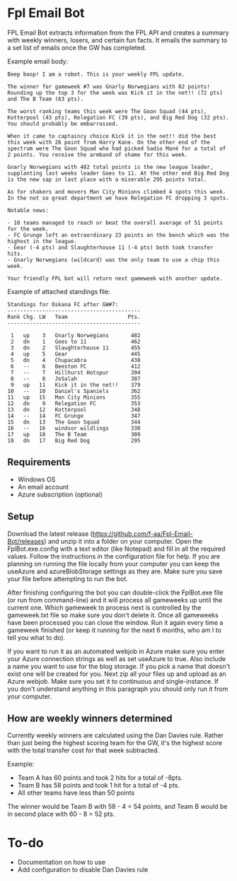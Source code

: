 # Fpl Email Bot

FPL Email Bot extracts information from the FPL API and creates a summary with weekly winners, losers, and certain fun facts. It emails the summary to a set list of emails once the GW has completed.

Example email body:

```
Beep boop! I am a robot. This is your weekly FPL update.

The winner for gameweek #7 was Gnarly Norwegians with 82 points! Rounding up the top 3 for the week was Kick it in the net!! (72 pts) and The B Team (63 pts).

The worst ranking teams this week were The Goon Squad (44 pts), Kotterpool (43 pts), Relegation FC (39 pts), and Big Red Dog (32 pts). You should probably be embarrassed. 

When it came to captaincy choice Kick it in the net!! did the best this week with 26 point from Harry Kane. On the other end of the spectrum were The Goon Squad who had picked Sadio Mané for a total of 2 points. You receive the armband of shame for this week. 

Gnarly Norwegians with 482 total points is the new league leader, supplanting last weeks leader Goes to 11. At the other end Big Red Dog is the new sap in last place with a miserable 295 points total.

As for shakers and movers Man City Minions climbed 4 spots this week. In the not so great department we have Relegation FC dropping 3 spots.

Notable news:

- 10 teams managed to reach or beat the overall average of 51 points for the week. 
- FC Grunge left an extraordinary 23 points on the bench which was the highest in the league.
- Gear (-4 pts) and Slaughterhouse 11 (-4 pts) both took transfer hits.
- Gnarly Norwegians (wildcard) was the only team to use a chip this week.

Your friendly FPL bot will return next gameweek with another update.

```

Example of attached standings file:

```
Standings for Oskana FC after GW#7:
------------------------------------------
Rank Chg. LW   Team                   Pts.
------------------------------------------

 1   up    3   Gnarly Norwegians       482
 2   dn    1   Goes to 11              462
 3   dn    2   Slaughterhouse 11       455
 4   up    5   Gear                    445
 5   dn    4   Chupacabra              438
 6   --    6   Beeston FC              412
 7   --    7   Hillhurst Hotspur       394
 8   --    8   JoSalah                 387
 9   up   11   Kick it in the net!!    379
10   --   10   Daniel's Spaniels       362
11   up   15   Man City Minions        355
12   dn    9   Relegation FC           353
13   dn   12   Kotterpool              348
14   --   14   FC Grunge               347
15   dn   13   The Goon Squad          344
16   --   16   windsor wildlings       330
17   up   18   The B Team              309
18   dn   17   Big Red Dog             295
```

## Requirements

- Windows OS
- An email account
- Azure subscription (optional)

## Setup

Download the latest release (https://github.com/f-aa/Fpl-Email-Bot/releases) and unzip it into a folder on your computer. Open the FplBot.exe.config with a text editor (like Notepad) and fill in all the required values. Follow the instructions in the configuration file for help. If you are planning on running the file locally from your computer you can keep the useAzure and azureBlobStorage settings as they are. Make sure you save your file before attempting to run the bot.

After finishing configuring the bot you can double-click the FplBot.exe file (or run from command-line) and it will process all gameweeks up until the current one. Which gameweek to process next is controlled by the gameweek.txt file so make sure you don't delete it. Once all gameweeks have been processed you can close the window. Run it again every time a gameweek finished (or keep it running for the next 6 months, who am I to tell you what to do).

If you want to run it as an automated webjob in Azure make sure you enter your Azure connection strings as well as set useAzure to true. Also include a name you want to use for the blog storage. If you pick a name that doesn't exist one will be created for you. Next zip all your files up and upload as an Azure webjob. Make sure you set it to continuous and single-instance. If you don't understand anything in this paragraph you should only run it from your computer.

## How are weekly winners determined

Currently weekly winners are calculated using the Dan Davies rule. Rather than just being the highest scoring team for the GW, it's the highest score with the total transfer cost for that week subtracted.

Example:

- Team A has 60 points and took 2 hits for a total of -8pts.
- Team B has 58 points and took 1 hit for a total of -4 pts.
- All other teams have less than 50 points

The winner would be Team B with 58 - 4 = 54 points, and Team B would be in second place with 60 - 8 = 52 pts.

# To-do

- Documentation on how to use
- Add configuration to disable Dan Davies rule
